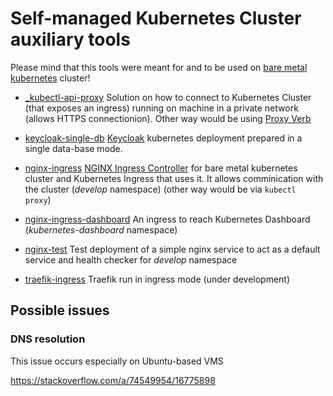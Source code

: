 # Self-managed Kubernetes Cluster auxiliary tools

Please mind that this tools were meant for and to be used on [bare metal kubernetes](https://ubuntu.com/blog/understanding-bare-metal-kubernetes) cluster!

- [_kubectl-api-proxy](./_kubectl-api-proxy/)
    Solution on how to connect to Kubernetes Cluster (that exposes an ingress) running on machine in a private network (allows HTTPS connectionion). Other way would be  using [Proxy Verb](https://kubernetes.io/docs/tasks/access-application-cluster/access-cluster-services/)

- [keycloak-single-db](./keycloak-single-db/)
    [Keycloak](https://www.keycloak.org/) kubernetes deployment prepared in a single data-base mode.

- [nginx-ingress](./nginx-ingress/)
    [NGINX Ingress Controller](https://kubernetes.github.io/ingress-nginx/) for bare metal kubernetes cluster and Kubernetes Ingress that uses it. It allows comminication with the cluster (_develop_ namespace) (other way would be via `kubectl proxy`)

- [nginx-ingress-dashboard](./nginx-ingress-dashboard/)
    An ingress to reach Kubernetes Dashboard (_kubernetes-dashboard_ namespace)

- [nginx-test](./nginx-test/)
    Test deployment of a simple nginx service to act as a default service and health checker for _develop_ namespace

- [traefik-ingress](./traefik-ingress/)
    Traefik run in ingress mode (under development)

## Possible issues

### DNS resolution

This issue occurs especially on Ubuntu-based VMS

https://stackoverflow.com/a/74549954/16775898

